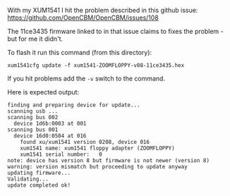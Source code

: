 With my XUM1541 I hit the problem described in this github issue: https://github.com/OpenCBM/OpenCBM/issues/108

The 11ce3435 firmware linked to in that issue claims to fixes the problem - but for me it didn't.

To flash it run this command (from this directory):

```
xum1541cfg update -f xum1541-ZOOMFLOPPY-v08-11ce3435.hex
```

If you hit problems add the ```-v``` switch to the command.

Here is expected output:

```
finding and preparing device for update...
scanning usb ...
scanning bus 002
  device 1d6b:0003 at 001
scanning bus 001
  device 16d0:0504 at 016
    found xu/xum1541 version 0208, device 016
    xum1541 name: xum1541 floppy adapter (ZOOMFLOPPY)
    xum1541 serial number:   0
note: device has version 8 but firmware is not newer (version 8)
warning: version mismatch but proceeding to update anyway
updating firmware...
Validating...
update completed ok!
```